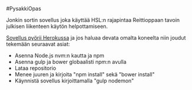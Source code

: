 #PysakkiOpas

Jonkin sortin sovellus joka käyttää HSL:n rajapintaa Reittioppaan tavoin julkisen liikenteen käytön helpottamiseen.

[Sovellus pyörii Herokussa](http://pysakki-opas.herokuapp.com/) ja jos haluaa devata omalta koneelta niin joudut tekemään seuraavat asiat:
* Asenna Node.js nvm:n kautta ja npm
* Asenna gulp ja bower globaalisti npm:n avulla
* Lataa repositorio
* Menee juuren ja kirjoita "npm install" sekä "bower install"
* Käynnistä sovellus kirjoittamalla "gulp nodemon"